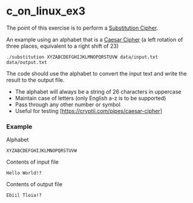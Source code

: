 # c_on_linux_ex3

The point of this exercise is to perform a [Substitution Cipher][1].

An example using an alphabet that is a [Caesar Cipher][2]
(a left rotation of three places, equivalent to a right shift of 23)

~~~
./substitution XYZABCDEFGHIJKLMNOPQRSTUVW data/input.txt data/output.txt
~~~

The code should use the alphabet to convert the input text and
write the result to the output file.

* The alphabet will always be a string of 26 characters in uppercase
* Maintain case of letters (only English a-z is to be supported)
* Pass through any other number or symbol
* Useful for testing [https://cryptii.com/pipes/caesar-cipher]

### Example

Alphabet
~~~
XYZABCDEFGHIJKLMNOPQRSTUVW
~~~

Contents of input file
~~~
Hello World!?
~~~

Contents of output file
~~~
Ebiil Tloia!?
~~~

[1]: https://en.wikipedia.org/wiki/Substitution_cipher
[2]: https://en.wikipedia.org/wiki/Caesar_cipher
